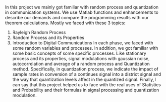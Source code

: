 In this project we mainly got familiar with random process and quantization in communication systems.
We use Matlab functions and enhancements to describe our demands and compare the programming results with our theorem calculations.
Mostly we faced with these 3 topics:
  1.	Rayleigh Random Process
  2.	Random Process and its Properties
  3.	Introduction to Digital Communications
In each phase, we faced with some random variables and processes.
In addition, we got familiar with some basic concepts of some specific processes. Like stationary process and its properties, signal modulations with gaussian noise, autocorrelation and average of a random process and Quantization method.
Specifically, in quantization process, we indicate the impact of sample rates in conversion of a continues signal into a district signal and the way that quantization levels affect in the quantized signal.
Finally, I can say that this project helped us to face with the real uses of Statistics and Probability and their formulas in signal processing and quantization modulation.

